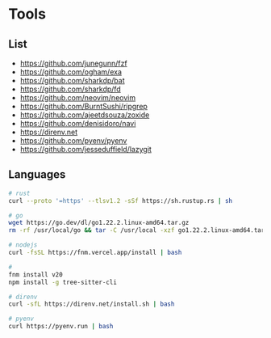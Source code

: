 # Tools

## List

- https://github.com/junegunn/fzf
- https://github.com/ogham/exa
- https://github.com/sharkdp/bat
- https://github.com/sharkdp/fd
- https://github.com/neovim/neovim
- https://github.com/BurntSushi/ripgrep
- https://github.com/ajeetdsouza/zoxide
- https://github.com/denisidoro/navi
- https://direnv.net
- https://github.com/pyenv/pyenv
- https://github.com/jesseduffield/lazygit

## Languages

```sh
# rust
curl --proto '=https' --tlsv1.2 -sSf https://sh.rustup.rs | sh
```

```sh
# go
wget https://go.dev/dl/go1.22.2.linux-amd64.tar.gz
rm -rf /usr/local/go && tar -C /usr/local -xzf go1.22.2.linux-amd64.tar.gz
```

```sh
# nodejs
curl -fsSL https://fnm.vercel.app/install | bash
```

```sh
#
fnm install v20
npm install -g tree-sitter-cli
```

```sh
# direnv
curl -sfL https://direnv.net/install.sh | bash
```

```sh
# pyenv
curl https://pyenv.run | bash
```
